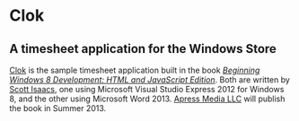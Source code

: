 # Clok

## A timesheet application for the Windows Store

[Clok](http://clok.us) is the sample timesheet application built in the book [*Beginning Windows 8 Development: HTML and JavaScript Edition*](http://j.mp/winjsbook).  Both are written by [Scott Isaacs](http://www.tapmymind.com), one using Microsoft Visual Studio Express 2012 for Windows 8, and the other using Microsoft Word 2013.  [Apress Media LLC](http://apress.com) will publish the book in Summer 2013.

